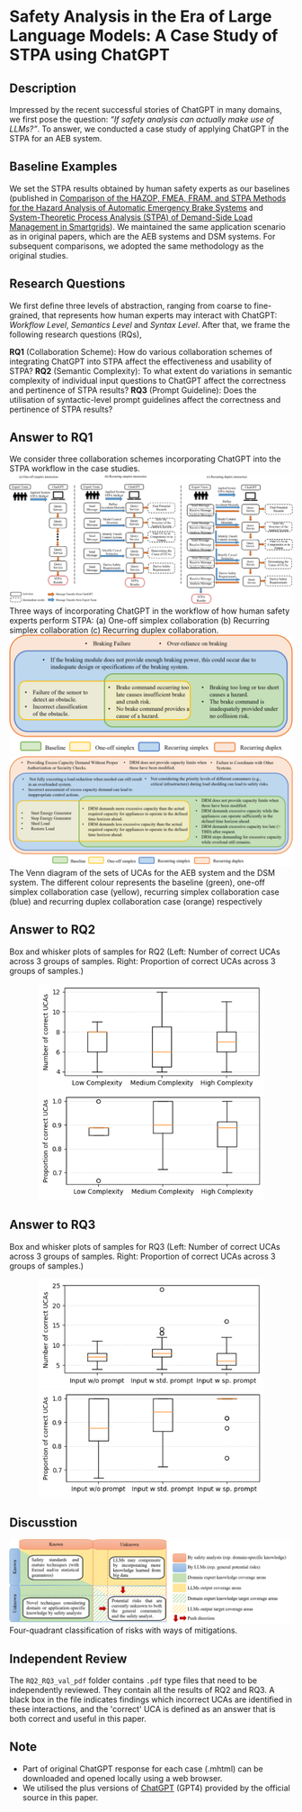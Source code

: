 # Safety Analysis in the Era of Large Language Models: A Case Study of STPA using ChatGPT

## Description
Impressed by the recent successful stories of ChatGPT in many domains, we first pose the question: *“If safety analysis can actually make use of LLMs?”*. To answer, we conducted a case study of applying ChatGPT in the STPA for an AEB system.

## Baseline Examples
We set the STPA results obtained by human safety experts as our baselines (published in [Comparison of the HAZOP, FMEA, FRAM, and STPA Methods for the Hazard Analysis of Automatic Emergency Brake Systems](https://asmedigitalcollection.asme.org/risk/article-abstract/8/3/031104/1115198/Comparison-of-the-HAZOP-FMEA-FRAM-and-STPA-Methods?redirectedFrom=fulltext) and [System-Theoretic Process Analysis (STPA) of Demand-Side Load Management in Smartgrids](https://www.researchgate.net/publication/364818821_STAMP_Workshop_2018_MIT_Partnership_for_Systems_Approaches_to_Safety_and_Security_PSASS_System-Theoretic_Process_Analysis_STPA_of_Demand-Side_Load_Management_in_Smartgrids)). 
We maintained the same application scenario as in original papers, which are the AEB systems and DSM systems. For subsequent comparisons, we adopted the same methodology as the original studies.

## Research Questions
We first define three levels of abstraction, ranging from coarse to fine-grained, that represents how human experts may interact with ChatGPT: *Workflow Level*, *Semantics Level* and *Syntax Level*. After that, we frame the following research questions (RQs),

**RQ1** (Collaboration Scheme): How do various collaboration schemes of integrating ChatGPT into STPA affect the effectiveness and usability of STPA?
**RQ2** (Semantic Complexity): To what extent do variations in semantic complexity of individual input questions to ChatGPT affect the correctness and pertinence of STPA results?
**RQ3** (Prompt Guideline): Does the utilisation of syntactic-level prompt guidelines affect the correctness and pertinence of STPA results?

## Answer to RQ1 
We consider three collaboration schemes  incorporating ChatGPT into the STPA workflow in the case studies.
![Image text](https://github.com/YiQi0318/ChatGPT-STPA/blob/main/IMG/new7.png)
Three ways of incorporating ChatGPT in the workflow of how human safety experts perform STPA: (a) One-off simplex collaboration (b) Recurring simplex collaboration (c) Recurring duplex collaboration.
![Image text](https://github.com/YiQi0318/ChatGPT-STPA/blob/main/IMG/new31.png)
![Image text](https://github.com/YiQi0318/ChatGPT-STPA/blob/main/IMG/new32.png)
The Venn diagram of the sets of UCAs for the AEB system and the DSM system. The different colour represents the baseline (green), one-off simplex collaboration case (yellow), recurring simplex collaboration case (blue) and recurring duplex collaboration case (orange) respectively

## Answer to RQ2 
Box and whisker plots of samples for RQ2 (Left: Number of correct UCAs across 3 groups of samples. Right: Proportion of correct UCAs across 3 groups of samples.)

<p align="center">
<img src = "https://github.com/YiQi0318/ChatGPT-STPA/blob/main/IMG/new33.png" width = "400"><img src = "https://github.com/YiQi0318/ChatGPT-STPA/blob/main/IMG/new34.png" width = "400">
</p>

## Answer to RQ3 
Box and whisker plots of samples for RQ3 (Left: Number of correct UCAs across 3 groups of samples. Right: Proportion of correct UCAs across 3 groups of samples.)

<p align="center">
<img src = "https://github.com/YiQi0318/ChatGPT-STPA/blob/main/IMG/new43.png" width = "400"><img src = "https://github.com/YiQi0318/ChatGPT-STPA/blob/main/IMG/new42.png" width = "400">
</p>

## Discusstion
![Image text](https://raw.githubusercontent.com/YiQi0318/ChatGPT-STPA/main/IMG/fig4.png)
Four-quadrant classification of risks with ways of mitigations.

## Independent Review
The `RQ2_RQ3_val_pdf` folder contains `.pdf` type files that need to be independently reviewed. They contain all the results of RQ2 and RQ3. A black box in the file indicates findings which incorrect UCAs are identified in these interactions, and the 'correct' UCA is defined as an answer that is both correct and useful in this paper.

## Note
* Part of original ChatGPT response for each case (.mhtml) can be downloaded and opened locally using a web browser.
* We utilised the plus versions of [ChatGPT](https://openai.com/blog/chatgpt) (GPT4) provided by the official source in this paper.
